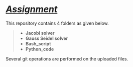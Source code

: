  # *<u>Assignment</u>*
This repository contains 4 folders as given below.
> - **Jacobi solver**
> - **Gauss Seidel solver**
> - **Bash_script**
> - **Python_code**

Several git operations are performed on the uploaded files.